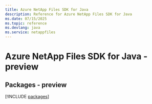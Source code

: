 ```yaml
---
title: Azure NetApp Files SDK for Java
description: Reference for Azure NetApp Files SDK for Java
ms.date: 07/15/2025
ms.topic: reference
ms.devlang: java
ms.service: netappfiles
---
```

# Azure NetApp Files SDK for Java - preview
## Packages - preview
[!INCLUDE [packages](netapp-files-index.md)]